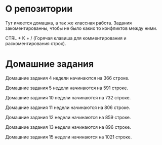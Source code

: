 # О репозитории
Тут имеется домашка, а так же классная работа.
Задания закоментированны, чтобы не было каких то конфликтов между ними.

CTRL + K + / (Горячая клавиша для комментирования и раскоментирования строк).
# Домашние задания
Домашние задания 4 недели начинаются на 366 строке.

Домашние задания 5 недели начинаются на 591 строке.

Домашние задания 10 недели начинаются на 732 строке.

Домашние задания 11 недели начинаются на 806 строке.

Домашние задания 12 недели начинаются на 859 строке.

Домашние задания 13 недели начинаются на 896 строке.

Домашние задания 15 недели начинаются на 1021 строке.
